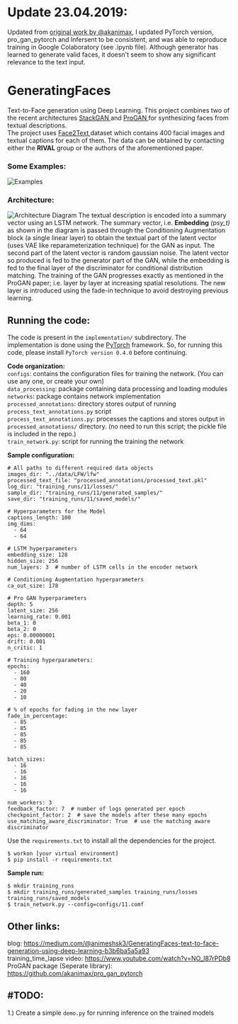 # Update 23.04.2019:

Updated from <a href="https://github.com/akanimax/GeneratingFaces">original work by @akanimax</a>, I updated PyTorch version, pro_gan_pytorch and Infersent to be consistent, and was able to reproduce training in Google Colaboratory (see .ipynb file). Although generator has learned to generate valid faces, it doesn't seem to show any significant relevance to the text input.
# GeneratingFaces

Text-to-Face generation using Deep Learning. This project combines two of the recent architectures <a href="https://arxiv.org/abs/1710.10916"> StackGAN </a> and <a href="https://arxiv.org/abs/1710.10196"> ProGAN </a> for synthesizing faces from textual descriptions.<br>
The project uses <a href="https://arxiv.org/abs/1803.03827"> Face2Text </a> dataset which contains 400 facial images and textual captions for each of them. The data can be obtained by contacting either the **RIVAL** group or the authors of the aforementioned paper.

<h3>Some Examples:</h3>
<img src="https://github.com/akanimax/GeneratingFaces/blob/master/figures/result.jpeg" alt="Examples">

<h3>Architecture: </h3>
<img src="https://github.com/akanimax/GeneratingFaces/blob/master/figures/architecture.jpg" alt="Architecture Diagram">
The textual description is encoded into a summary vector using an LSTM network. The summary vector, i.e. <b>Embedding</b> <i>(psy_t)</i> as shown in the diagram is passed through the Conditioning Augmentation block (a single linear layer) to obtain the textual part of the latent vector (uses VAE like reparameterization technique) for the GAN as input. The second part of the latent vector is random gaussian noise. The latent vector so produced is fed to the generator part of the GAN, while the embedding is fed to the final layer of the discriminator for conditional distribution matching. The training of the GAN progresses exactly as mentioned in the ProGAN paper; i.e. layer by layer at increasing spatial resolutions. The new layer is introduced using the fade-in technique to avoid destroying previous learning.

## Running the code:
The code is present in the `implementation/` subdirectory. The implementation is done using the <a href="https://pytorch.org/"> PyTorch</a> framework. So, for running this code, please install `PyTorch version 0.4.0` before continuing.

__Code organization:__ <br>
`configs`: contains the configuration files for training the network. (You can use any one, or create your own) <br>
`data_processing`: package containing data processing and loading modules <br>
`networks`: package contains network implementation <br>
`processed_annotations`: directory stores output of running `process_text_annotations.py` script <br>
`process_text_annotations.py`: processes the captions and stores output in `processed_annotations/` directory. (no need to run this script; the pickle file is included in the repo.) <br>
`train_network.py`: script for running the training the network <br>

__Sample configuration:__

    # All paths to different required data objects
    images_dir: "../data/LFW/lfw"
    processed_text_file: "processed_annotations/processed_text.pkl"
    log_dir: "training_runs/11/losses/"
    sample_dir: "training_runs/11/generated_samples/"
    save_dir: "training_runs/11/saved_models/"

    # Hyperparameters for the Model
    captions_length: 100
    img_dims:
      - 64
      - 64

    # LSTM hyperparameters
    embedding_size: 128
    hidden_size: 256
    num_layers: 3  # number of LSTM cells in the encoder network

    # Conditioning Augmentation hyperparameters
    ca_out_size: 178

    # Pro GAN hyperparameters
    depth: 5
    latent_size: 256
    learning_rate: 0.001
    beta_1: 0
    beta_2: 0
    eps: 0.00000001
    drift: 0.001
    n_critic: 1

    # Training hyperparameters:
    epochs:
      - 160
      - 80
      - 40
      - 20
      - 10
    
    # % of epochs for fading in the new layer
    fade_in_percentage:
      - 85
      - 85
      - 85
      - 85
      - 85

    batch_sizes:
      - 16
      - 16
      - 16
      - 16
      - 16

    num_workers: 3
    feedback_factor: 7  # number of logs generated per epoch
    checkpoint_factor: 2  # save the models after these many epochs
    use_matching_aware_discriminator: True  # use the matching aware discriminator

Use the `requirements.txt` to install all the dependencies for the project. 
    
    $ workon [your virtual environment]
    $ pip install -r requirements.txt

__Sample run:__

    $ mkdir training_runs
    $ mkdir training_runs/generated_samples training_runs/losses training_runs/saved_models
    $ train_network.py --config=configs/11.comf


## Other links:
blog: https://medium.com/@animeshsk3/GeneratingFaces-text-to-face-generation-using-deep-learning-b3b6ba5a5a93 <br>
training_time_lapse video: https://www.youtube.com/watch?v=NO_l87rPDb8 <br>
ProGAN package (Seperate library): https://github.com/akanimax/pro_gan_pytorch

## #TODO:
1.) Create a simple `demo.py` for running inference on the trained models <br>
